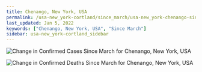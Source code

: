 ```yaml
---
title: Chenango, New York, USA
permalink: /usa-new_york-cortland/since_march/usa-new_york-chenango-since_march.html
last_updated: Jan 5, 2022
keywords: ["Chenango, New York, USA", "Since March"]
sidebar: usa-new_york-cortland_sidebar
---
```


![Change in Confirmed Cases Since March for Chenango, New York, USA](/covid_tracker/images/graphs/usa-new_york-chenango-delta_confirmed-since_march_graph.png)

![Change in Confirmed Deaths Since March for Chenango, New York, USA](/covid_tracker/images/graphs/usa-new_york-chenango-delta_deaths-since_march_graph.png)
